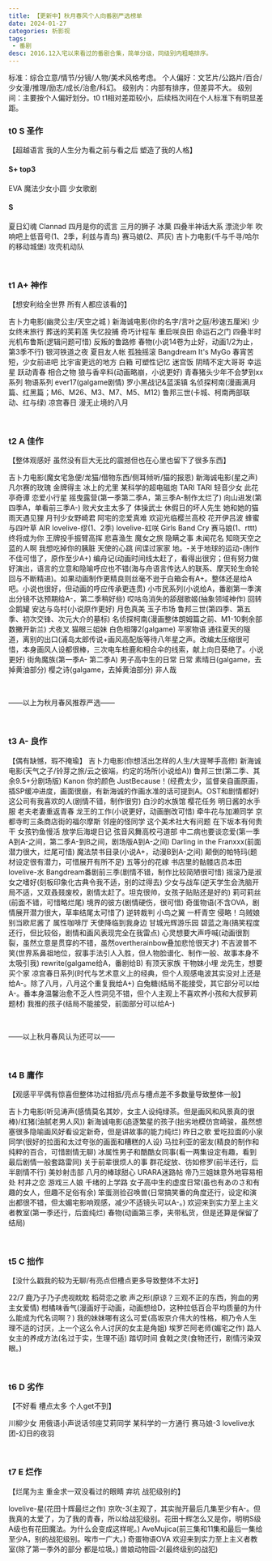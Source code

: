 ```yaml
---
title: 【更新中】秋月春风个人向番剧严选榜单
date: 2024-01-27
categories: 析影视
tags:
 - 番剧
desc: 2016.12入宅以来看过的番剧合集，简单分级，同级别内粗略排序。
---
```


标准：综合立意/情节/分镜/人物/美术风格考虑。
个人偏好：文艺片/公路片/百合/少女漫/推理/励志/成长/治愈/科幻。
级别内：内部有排序，但差异不大。
级别间：主要按个人偏好划分。t0 t1相对差距较小，后续档次间在个人标准下有明显差距。

### t0 S  圣作
【超越语言 我的人生分为看之前与看之后 塑造了我的人格】

#### S+ top3
EVA 
魔法少女小圆 
少女歌剧 
  
#### S
夏日幻魂
Clannad
四月是你的谎言
三月的狮子
冰菓
四叠半神话大系
漂流少年
吹响吧上低音号(1、2季，利兹与青鸟)
赛马娘(2、芦灰)
吉卜力电影(千与千寻/哈尔的移动城堡)
攻壳机动队

<br>

### t1 A+ 神作
【想安利给全世界 所有人都应该看的】

吉卜力电影(幽灵公主/天空之城 )
新海诚电影(你的名字/言叶之庭/秒速五厘米)
少女终末旅行
葬送的芙莉莲
失忆投捕
奇巧计程车
重启咲良田
命运石之门
四叠半时光机布鲁斯(逻辑问题可惜)
反叛的鲁路修
春物(小说14卷为止好，动画1/2为止，第3季不行)
银河铁道之夜
夏目友人帐
孤独摇滚
Bangdream It's MyGo
春宵苦短，少女前进吧
比宇宙更远的地方
白箱
可塑性记忆
迷宫饭
阴晴不定大哥哥
幸运星
跃动青春
相合之物
狼与香辛料(动画略崩，小说更好)
青春猪头少年不会梦到xx系列
物语系列
ever17(galgame剧情)
罗小黑战记&蓝溪镇
名侦探柯南(漫画满月篇、红黑篇；M6、M26、M3、M7、M5、M12)
鲁邦三世(卡城、柯南两部联动、红与绿)
凉宫春日 漫无止境的八月


<br>


### t2 A  佳作
【整体观感好 虽然没有巨大无比的震撼但也在心里也留下了很多东西】

吉卜力电影(魔女宅急便/龙猫/借物东西/侧耳倾听/猫的报恩)
新海诚电影(星之声)
凡尔赛的玫瑰
金牌得主
冰上的尤里
某科学的超电磁炮
TARI TARI
轻音少女
此花亭奇谭
恋爱小行星
摇曳露营(第一季第二季A，第三季A-制作太烂了)
向山进发(第四季A，单看前三季A-)
败犬女主太多了
体操武士
休假日的坏人先生
她和她的猫
雨天遇见狸
月刊少女野崎君
阿宅的恋爱真难
欢迎光临樱兰高校
花开伊吕波
蜂蜜与四叶草
AIR
lovelive-缪(1、2季)
lovelive-虹咲
Girls Band Cry
赛马娘(1、rttt)
终将成为你
王牌投手振臂高挥
悲喜渔生
魔女之旅
隐瞒之事
未闻花名
知晓天空之蓝的人啊
我想吃掉你的胰脏
天使的心跳
间谍过家家
地。-关于地球的运动-(制作不佳可惜了，原作至少A+)
编舟记(动画时间线太赶了，看得出很穷；但有努力做好演出，语言的立意和隐喻呼应也不错(海与舟语言传达人的联系、摩天轮生命轮回与不断精进)。如果动画制作更精良则丝毫不逊于白箱会有A+。整体还是给A吧。小说也很好，但动画的呼应传承更连贯)
小市民系列(小说给A，番剧第一季演出分镜不达预期给A-，第二季稍好些)
哎咕岛消失的舔甜歌姬(抽象领域神作)
回转企鹅罐
安达与岛村(小说原作更好)
月色真美
玉子市场
鲁邦三世(第四季、第五季、初次交锋、次元大介的墓标)
名侦探柯南(漫画整体朗姆篇之前、M1-10剩余部数撇开新兰)
犬夜叉
猫眼三姐妹
白色相簿2(galgame)
平家物语
通往夏天的隧道，离别的出口(浦岛太郎传说+画风高配版等待八年星之声。改编太压缩很可惜，本身画风人设都很棒，三次电车桩鹿和相合伞的线索，献上向日葵绝了。小说更好)
街角魔族(第一季A- 第二季A)
男子高中生的日常
日常
素晴日(galgame，去掉黄油部分)
樱之诗(galgame，去掉黄油部分)
非人哉

<br>

——以上为秋月春风推荐严选——


<br>

### t3 A- 良作
【偶有缺憾，瑕不掩瑜】
吉卜力电影(你想活出怎样的人生/大提琴手高修)
新海诚电影(天气之子/铃芽之旅/云之彼端，约定的场所(小说给A))
鲁邦三世(第二季、其余9.5+分剧场版)
Kanon
你的颜色
JustBecause！(经费太少，监督亲自画原画，插SP缓冲进度，画面很崩，有新海诚的作画水准的话可提到A。OST和剧情都好)
这公司有我喜欢的人(剧情不错，制作很穷)
白沙的水族馆
樱花任务
明日酱的水手服
老夫老妻重返青春
龙王的工作(小说更好，动画删改可惜)
牵牛花与加濑同学
京都寺町三条商店街的福尔摩斯
邻座的怪同学
这个美术社大有问题
在下坂本有何贵干
女孩钓鱼慢活
放学后海堤日记
弦音风舞高校弓道部
中二病也要谈恋爱(第一季A到A-之间，第二季A-到B之间，剧场版A到A-之间)
Darling in the Franxxx(前面潜力很大，烂尾可惜)
魔法禁书目录(小说A+，动漫B到A-之间)
颠倒的帕特玛(题材设定很有潜力，可惜展开有所不足)
五等分的花嫁
书店里的骷髅店员本田
lovelive-水
Bangdream番剧前三季(剧情不错，制作比较简陋很可惜)
摇滚乃是淑女之嗜好(刻板印象化古典令我不适，别的过得去)
少女与战车(逆天学生会洗脑开局不适，又双叒叕废校，剧情太赶了。坦克很帅，女孩子贴贴还是好的)
莉可莉丝(前面不错，可惜略烂尾)
境界的彼方(剧情硬伤，很可惜)
奇蛋物语(不含OVA，剧情展开潜力很大，草率结尾太可惜了)
逆转裁判
小鸟之翼
一杆青空
侵略！乌贼娘
别当欧尼酱了
属性咖啡厅
天使降临到我身边
甘城光辉游乐园
碧蓝之海(搞笑程度还行，但比较俗，剧情和画风表现完全在我雷点)
心灵想要大声呼喊(动画很割裂，虽然立意是贯穿的不错，虽然overtherainbow叠加悲怆很天才)
不吉波普不笑(世界系鼻祖地位，叙事手法引人入胜，但人物脸谱化、制作一般、故事本身不太吸引我)
rewrite(galgame给A，番剧给B)
有顶天家族
干物妹小埋
龙先生，想要买个家
凉宫春日系列(时代与艺术意义上的经典，但个人观感电波其实没对上还是给A-。除了八月，八月这个重复我给A+)
白兔糖(结局不能接受，其它部分可以给A-。番本身温馨治愈不乏人性洞见不错，但个人主观上不喜欢养小孩和大叔萝莉题材)
我推的孩子(结局不能接受，前面部分可以给A-)

<br>

——以上秋月春风认为还可以——



<br>

### t4 B  庸作 
【观感平平偶有惊喜但整体功过相抵/亮点与槽点差不多数量导致整体一般】

吉卜力电影(听见涛声(感情莫名其妙，女主人设纯绿茶。但是画风和风景真的很棒)/红猪(油腻老男人风))
新海诚电影(追逐繁星的孩子(拙劣地模仿宫崎骏，虽然想塞很多隐喻画风好看设定新奇，但是讲故事的能力纯烂)
昨日之歌
爱吃拉面的小泉同学(很好的拉面和太过夸张的画面和糟糕的人设)
马拉利亚的密友(精良的制作和纯粹的百合，可惜剧情无聊)
冰属性男子和酷酷女同事(看一两集设定有趣，看到最后剧情一般套路雷同)
关于前辈很烦人的事
群花绽放、彷如修罗(前半还行，后半剧情不行)
美妙射击部
八月的棒球甜心
URARA迷路帖
帝乃三姐妹意外地容易相处
村井之恋
游戏三人娘
千绪的上学路
女子高中生的虚度日常(虽也有あのさ和有趣的女人，但趣不足俗有余)
笨蛋测验召唤兽(日常搞笑番的角度还行，设定和演出都很不错，但太媚宅影响观感，减少不适镜头可以A-。)
欢迎来到实力至上主义者教室(第一季还行，后面纯烂)
春物(动画第三季，夹带私货，但是还算是保留了结局)

<br>

### t5 C  拙作
【没什么戳我的较为无聊/有亮点但槽点更多导致整体不太好】

22/7
鹿乃子乃子虎视眈眈
稻荷恋之歌
声之形(原谅？三观不正的东西，狗血的男主女爱情)
柑橘味香气(漫画好于动画，动画想给D，这种拉低百合平均质量的为什么能成为代名词啊？)
我的妹妹哪有这么可爱(高坂京介伟大的性格，桐乃令人生理不适的讨厌，上一个这么令人讨厌的女主是角姐)
埃罗芒阿老师(媚宅之作)
路人女主的养成方法(名过于实，生理不适)
踏切时间
食戟之灵(食物还行，剧情污染双眼。)

<br>

### t6 D  劣作
【不好看 槽点太多 个人get不到】

川柳少女
用俄语小声说话邻座艾莉同学
某科学的一方通行
赛马娘-3
lovelive水团-幻日的夜羽

<br>

### t7 E  烂作
【烂尾为主 重金求一双没看过的眼睛 弃坑 战犯级别的】

lovelive-星(花田十辉最烂之作)
京吹-3(主观了，其实抛开最后几集至少有A-。但我真的太爱了，为了我的青春，所以给战犯级别。花田十辉怎么又是你，明明S级A级也有花田魔法。为什么会变成这样呢。)
AveMujica(前三集和11集和最后一集给至少A，别的战犯级别。唉市一广大。)
奇蛋物语OVA
欢迎来到实力至上主义者教室(除了第一季外的部分 都是垃圾。)
兽娘动物园-2(最终级别的战犯)